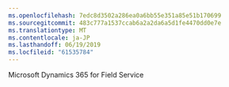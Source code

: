 ```yaml
---
ms.openlocfilehash: 7edc8d3502a286ea0a6bb55e351a85e51b170699
ms.sourcegitcommit: 483c777a1537ccab6a2a2da6a5d1fe4470dd0e7e
ms.translationtype: MT
ms.contentlocale: ja-JP
ms.lasthandoff: 06/19/2019
ms.locfileid: "61535784"
---
```

Microsoft Dynamics 365 for Field Service